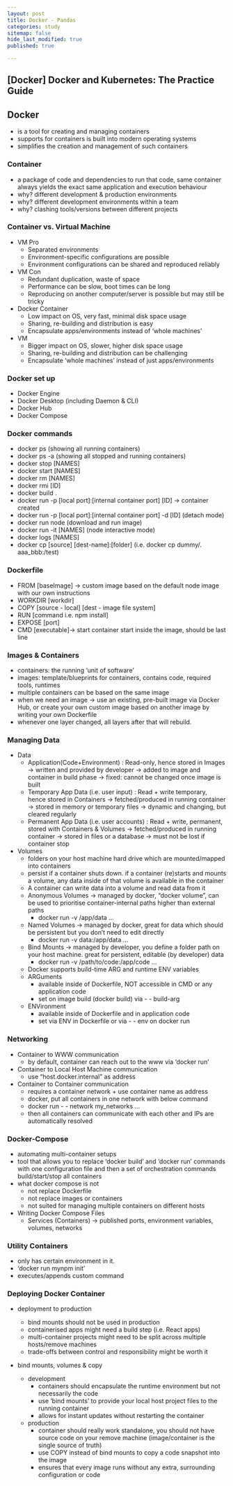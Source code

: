 ```yaml
---
layout: post
title: Docker - Pandas
categories: study
sitemap: false
hide_last_modified: true
published: true

---
```


## [Docker] Docker and Kubernetes: The Practice Guide

## Docker

- is a tool for creating and managing containers
- supports for containers is built into modern operating systems
- simplifies the creation and management of such containers

### Container

- a package of code and dependencies to run that code, same container always yields the exact same application and execution behaviour
- why? different development & production environments
- why? different development environments within a team
- why? clashing tools/versions between different projects

### Container vs. Virtual Machine

- VM Pro
    - Separated environments
    - Environment-specific configurations are possible
    - Environment configurations can be shared and reproduced reliably
- VM Con
    - Redundant duplication, waste of space
    - Performance can be slow, boot times can be long
    - Reproducing on another computer/server is possible but may still be tricky
- Docker Container
    - Low impact on OS, very fast, minimal disk space usage
    - Sharing, re-building and distribution is easy
    - Encapsulate apps/environments instead of ‘whole machines’
- VM
    - Bigger impact on OS, slower, higher disk space usage
    - Sharing, re-building and distribution can be challenging
    - Encapsulate ‘whole machines’ instead of just apps/environments

### Docker set up

- Docker Engine
- Docker Desktop (including Daemon & CLI)
- Docker Hub
- Docker Compose

### Docker commands

- docker ps (showing all running containers)
- docker ps -a (showing all stopped and running containers)
- docker stop [NAMES]
- docker start [NAMES]
- docker rm [NAMES]
- docker rmi [ID]
- docker build .
- docker run -p [local port]:[internal container port] [ID]  → container created
- docker run -p [local port]:[internal container port] -d [ID] (detach mode)
- docker run node (download and run image)
- docker run -it [NAMES] (node interactive mode)
- docker logs [NAMES]
- docker cp [source] [dest-name]:[folder] (i.e. docker cp dummy/. aaa_bbb:/test)

### Dockerfile

- FROM [baseImage] → custom image based on the default node image with our own instructions
- WORKDIR [workdir]
- COPY [source - local] [dest - image file system]
- RUN [command i.e. npm install]
- EXPOSE [port]
- CMD [executable]→ start container start inside the image, should be last line

### Images & Containers

- containers: the running ‘unit of software’
- images: template/blueprints for containers, contains code, required tools, runtimes
- multiple containers can be based on the same image
- when we need an image → use an existing, pre-built image via Docker Hub, or create your own custom image based on another image by writing your own Dockerfile
- whenever one layer changed, all layers after that will rebuild.

### Managing Data

- Data
    - Application(Code+Environment) : Read-only, hence stored in Images
        → written and provided by developer
        → added to image and container in build phase
        → fixed: cannot be changed once image is built
    - Temporary App Data (i.e. user input) : Read + write temporary, hence stored in Containers
        → fetched/produced in running container
        → stored in memory or temporary files
        → dynamic and changing, but cleared regularly
    - Permanent App Data (i.e. user accounts) : Read + write, permanent, stored with Containers & Volumes
        → fetched/produced in running container
        → stored in files or a database
        → must not be lost if container stop
- Volumes
    - folders on your host machine hard drive which are mounted/mapped into containers
    - persist if a container shuts down. if a container (re)starts and mounts a volume, any data inside of that volume is available in the container
    - A container can write data into a volume and read data from it
    - Anonymous Volumes → managed by docker, “docker volume”, can be used to prioritise container-internal paths higher than external paths
        - docker run -v /app/data …
    - Named Volumes → managed by docker, great for data which should be persistent but you don’t need to edit directly
        - docker run -v data:/app/data …
    - Bind Mounts → managed by developer, you define a folder path on your host machine. great for persistent, editable (by developer) data
        - docker run -v /path/to/code:/app/code …
    - Docker supports build-time ARG and runtime ENV variables
    - ARGuments
        - available inside of Dockerfile, NOT accessible in CMD or any application code
        - set on image build (docker build) via - - build-arg
    - ENVironment
        - available inside of Dockerfile and in application code
        - set via ENV in Dockerfile or via - - env on docker run        

### Networking

- Container to WWW communication
    - by default, container can reach out to the www via ‘docker run’
- Container to Local Host Machine communication
    - use “host.docker.internal” as address
- Container to Container communication
    - requires a container network + use container name as address
    - docker, put all containers in one network with below command
    - docker run - - network my_networks …
    - then all containers can communicate with each other and IPs are automatically resolved

### Docker-Compose

- automating multi-container setups
- tool that allows you to replace ‘docker build’ and ‘docker run’ commands with one configuration file and then a set of orchestration commands build/start/stop all containers
- what docker compose is not
    - not replace Dockerfile
    - not replace images or containers
    - not suited for managing multiple containers on different hosts
- Writing Docker Compose Files
    - Services (Containers) → published ports, environment variables, volumes, networks

### Utility Containers

- only has certain environment in it.
- ‘docker run mynpm init’
- executes/appends custom command

### Deploying Docker Container

- deployment to production
    - bind mounts should not be used in production
    - containerised apps might need a build step (i.e. React apps)
    - multi-container projects might need to be split across multiple hosts/remove machines
    - trade-offs between control and responsibility might be worth it
    
- bind mounts, volumes & copy
    - development
        - containers should encapsulate the runtime environment but not necessarily the code
        - use ‘bind mounts’ to provide your local host project files to the running container
        - allows for instant updates without restarting the container
    - production
        - container should really work standalone, you should not have source code on your remove machine (image/container is the single source of truth)
        - use COPY instead of bind mounts to copy a code snapshot into the image
        - ensures that every image runs without any extra, surrounding configuration or code        